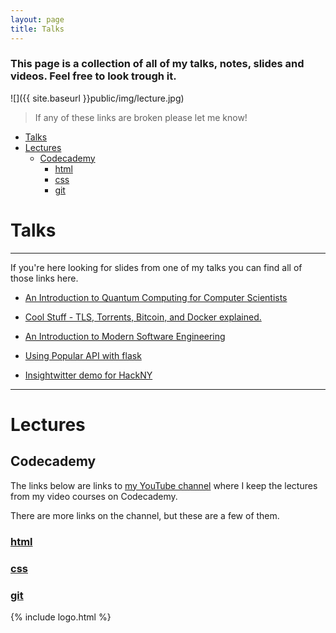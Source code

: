 ```yaml
---
layout: page
title: Talks
---
```


### This page is a collection of all of my talks, notes, slides and videos. Feel free to look trough it.

![]({{ site.baseurl }}public/img/lecture.jpg)

> If any of these links are broken please let me know!

- [Talks](#talks)
- [Lectures](#Lectures)
  * [Codecademy](#codecademy)
    + [html](#html)
    + [css](#css)
    + [git](#git)


# Talks
---

If you're here looking for slides from one of my talks you can find all of those links here.

- [An Introduction to Quantum Computing for Computer Scientists](https://drive.google.com/file/d/0B3IJtE7sYma-UUFfVU1iYzZWNk0/view?usp=sharing)

- [Cool Stuff - TLS, Torrents, Bitcoin, and Docker explained.](https://docs.google.com/presentation/d/1Dx9x7HWpJIKb4AlYcRh1IqajAxdevdlNGnlDGt8uoZ8/edit#slide=id.g1909405bd6_0_160)

- [An Introduction to Modern Software Engineering](https://docs.google.com/presentation/d/1pfJzvmySYEfoV1mEbdyz6R48BTG6dYjmbG4fBIdZtqI/edit?usp=sharing)

- [Using Popular API with flask](https://docs.google.com/presentation/d/1CA0OMMJQ380farqSGNcG6AXAzUx9zfKj9BkvSqv_-zg/edit?usp=sharing)

- [Insightwitter demo for HackNY](https://docs.google.com/presentation/d/1K7Mck1of_aAQGFAuaJ3npWOlHzWGxbzGPSyIZHL9uCg/edit?usp=sharing)

---

# Lectures

## Codecademy

The links below are links to [my YouTube channel](https://www.youtube.com/channel/UCE_IxrOrKmcjuXb8gexXmAw) where I keep the lectures from my video courses on Codecademy.


There are more links on the channel, but these are a few of them.

### [html](https://www.youtube.com/watch?v=tKsFSgAYxxc&list=PLam0LbuQXDRxMFKhE4HxztT6fSorkwVB8)

### [css](https://www.youtube.com/watch?v=F0cnDnSEyrs&list=PLam0LbuQXDRxMFKhE4HxztT6fSorkwVB8&index=2)

### [git](https://www.youtube.com/watch?v=jst2zsRrSm8&index=3&list=PLam0LbuQXDRxMFKhE4HxztT6fSorkwVB8)



{% include logo.html %}
